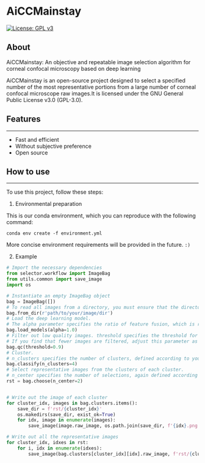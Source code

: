 # AiCCMainstay

[![License: GPL v3](https://img.shields.io/badge/License-GPLv3-blue.svg)](https://www.gnu.org/licenses/gpl-3.0)

## About

AiCCMainstay: An objective and repeatable image selection algorithm for corneal confocal microscopy based on deep learning

AiCCMainstay is an open-source project designed to select a specified number of the most representative portions from a large number of corneal confocal microscope raw images.It is licensed under the GNU
General Public License v3.0 (GPL-3.0).

## Features
<hr>

- Fast and efficient
- Without subjective preference
- Open source


## How to use
<hr>

To use this project, follow these steps:

1. Environmental preparation

This is our conda environment, which you can reproduce with the following command:
```shell
conda env create -f environment.yml
```
More concise environment requirements will be provided in the future. `:)`

2. Example
```python
# Import the necessary dependencies
from selector.workflow import ImageBag
from utils.common import save_image
import os

# Instantiate an empty ImageBag object
bag = ImageBag([])
# To read all images from a directory, you must ensure that the directory is full of image files
bag.from_dir(r'path/to/your/image/dir')
# Load the deep learning model.
# The alpha parameter specifies the ratio of feature fusion, which is recommended to be 1.0
bag.load_models(alpha=1.0)
# Filter out low quality images. threshold specifies the threshold for the quality score.
# If you find that fewer images are filtered, adjust this parameter as appropriate.
bag.qc(threshold=0.9)
# Cluster.
# n_clusters specifies the number of clusters, defined according to your needs
bag.classify(n_clusters=4)
# Select representative images from the clusters of each cluster.
# n_center specifies the number of selections, again defined according to your needs
rst = bag.choose(n_center=2)


# Write out the image of each cluster
for cluster_idx, images in bag.clusters.items():
    save_dir = f'rst/{cluster_idx}'
    os.makedirs(save_dir, exist_ok=True)
    for idx, image in enumerate(images):
        save_image(image.raw_image, os.path.join(save_dir, f'{idx}.png'))

# Write out all the representative images
for cluster_idx, idxes in rst:
    for i, idx in enumerate(idxes):
        save_image(bag.clusters[cluster_idx][idx].raw_image, f'rst/{cluster_idx}_{i}_rp.png')
```
